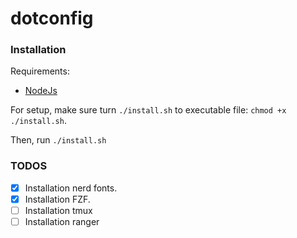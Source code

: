 # dotconfig

### Installation

Requirements:
- [NodeJs](https://nodejs.org/en/)

For setup, make sure turn `./install.sh` to executable file: `chmod +x ./install.sh`.

Then, run `./install.sh`

### TODOS
 - [X] Installation nerd fonts.
 - [X] Installation FZF.
 - [  ] Installation tmux
 - [  ] Installation ranger
